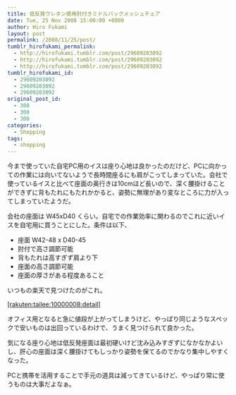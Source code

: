 ```yaml
---
title: 低反発ウレタン使用肘付きミドルバックメッシュチェア
date: Tue, 25 Nov 2008 15:00:00 +0000
author: Hiro Fukami
layout: post
permalink: /2008/11/25/post/
tumblr_hirofukami_permalink:
  - http://hirofukami.tumblr.com/post/29609203092
  - http://hirofukami.tumblr.com/post/29609203092
  - http://hirofukami.tumblr.com/post/29609203092
tumblr_hirofukami_id:
  - 29609203092
  - 29609203092
  - 29609203092
original_post_id:
  - 308
  - 308
  - 308
categories:
  - Shopping
tags:
  - shopping
---
```

<div class="section">
  <p>
    今まで使っていた自宅PC用のイスは座り心地は良かったのだけど、PCに向かっての作業には向いてないようで長時間座るにも肩がこってしまっていた。会社で使っているイスと比べて座面の奥行きは10cmほど長いので、深く腰掛けることができずに背もたれにもたれかかると、姿勢に無理があり変なところに力が入ってしまっていたようだ。
  </p>
  
  <p>
    会社の座面は W45xD40 くらい。自宅での作業効率に関わるのでこれに近いイスを自宅用に買うことにした。条件は以下、
  </p>
  
  <ul>
    <li>
      座面 W42-48 x D40-45
    </li>
    <li>
      肘付で高さ調節可能
    </li>
    <li>
      背もたれは高すぎず肩より下
    </li>
    <li>
      座面の高さ調節可能
    </li>
    <li>
      座面の厚さがある程度あること
    </li>
  </ul>
  
  <p>
    いつもの楽天で見つけたのがこれ。
  </p>
  
  <p>
    <a href="http://d.hatena.ne.jp/rakuten/tailee/10000008" target="_blank">[rakuten:tailee:10000008:detail]</a>
  </p>
  
  <p>
    オフィス用となると急に値段が上がってしまうけど、やっぱり同じようなスペックで安いものは出回っているわけで、うまく見つけられて良かった。
  </p>
  
  <p>
    気になる座り心地は低反発座面は最初硬いけど沈み込みすぎずになかなかよいし、肝心の座面は深く腰掛けてもしっかり姿勢を保てるのでかなり集中しやすくなった。
  </p>
  
  <p>
    PCと携帯を活用することで手元の道具は減ってきているけど、やっぱり常に使うものは大事だよなぁ。
  </p>
</div>